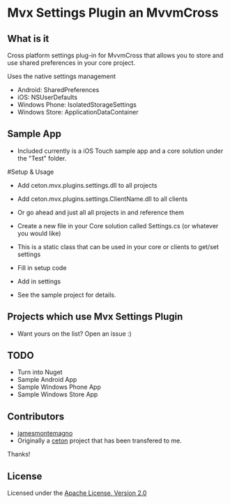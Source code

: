 Mvx Settings Plugin an MvvmCross
===================

## What is it
Cross platform settings plug-in for MvvmCross that allows you to store and use shared preferences in your core project.

Uses the native settings management
* Android: SharedPreferences
* iOS: NSUserDefaults
* Windows Phone: IsolatedStorageSettings
* Windows Store: ApplicationDataContainer

## Sample App
* Included currently is a iOS Touch sample app and a core solution under the "Test" folder.

#Setup & Usage
* Add ceton.mvx.plugins.settings.dll to all projects
* Add ceton.mvx.plugins.settings.ClientName.dll to all clients 
* Or go ahead and just all all projects in and reference them

* Create a new file in your Core solution called Settings.cs (or whatever you would like)
* This is a static class that can be used in your core or clients to get/set settings
* Fill in setup code
* Add in settings
* See the sample project for details.


## Projects which use Mvx Settings Plugin
* Want yours on the list? Open an issue :)



## TODO
* Turn into Nuget
* Sample Android App
* Sample Windows Phone App
* Sample Windows Store App

## Contributors
* [jamesmontemagno](https://github.com/jamesmontemagno)
* Originally a [ceton](https://github.com/ceton) project that has been transfered to me.

Thanks!

## License
Licensed under the [Apache License, Version 2.0](http://www.apache.org/licenses/LICENSE-2.0.html)

